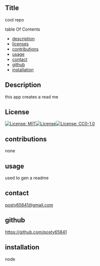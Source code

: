
## Title 
cool repo


table Of Contents
* [description](#description)
* [licenses](#licenses)
* [contributions](#contributions)
* [usage](#usage)
* [contact](#contact)
* [github](#github)
* [installation](#installation)
## Description 
this app creates a read me 

## License 
[![License: MIT](https://img.shields.io/badge/License-MIT-yellow.svg)](https://opensource.org/licenses/MIT)[![License](https://img.shields.io/badge/License-BSD_3--Clause-blue.svg)](https://opensource.org/licenses/BSD-3-Clause)[![License: CC0-1.0](https://img.shields.io/badge/License-CC0_1.0-lightgrey.svg)](http://creativecommons.org/publicdomain/zero/1.0/)

## contributions
none

## usage 
used to gen a readme


## contact
posty65841@gmail.com

## github
https://github.com/posty65841


## installation
node


